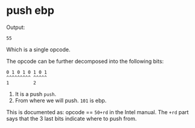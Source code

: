 # push ebp

Output:

    55

Which is a single opcode.

The opcode can be further decomposed into the following bits:

    0 1 0 1 0 1 0 1
    ^^^^^^^^^ ^^^^^
    1         2

1.  It is a push `push`.
2.  From where we will push. `101` is ebp.

This is documented as: opcode == `50+rd` in the Intel manual. The `+rd` part says that the 3 last bits indicate where to push from.
